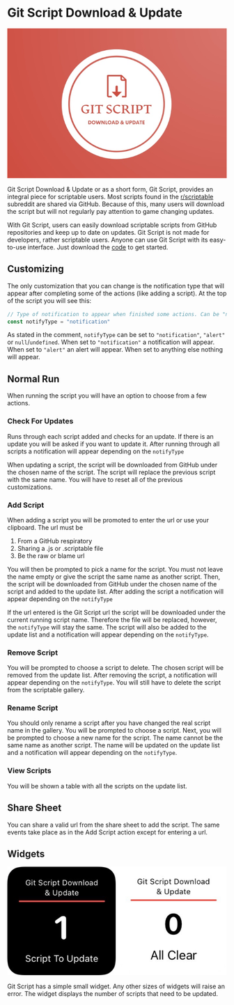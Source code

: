 # Git Script Download & Update
![Logo](/images/logo.jpeg) 

Git Script Download & Update or as a short form, Git Script, provides an integral piece for scriptable users. Most scripts found in the [r/scriptable](https://www.reddit.com/r/Scriptable/) subreddit are shared via GitHub. Because of this, many users will download the script but will not regularly pay attention to game changing updates. 

With Git Script, users can easily download scriptable scripts from GitHub repositories and keep up to date on updates. Git Script is not made for developers, rather scriptable users. Anyone can use Git Script with its easy-to-use interface. Just download the [code](git-script.js) to get started.

## Customizing 

The only customization that you can change is the notification type that will appear after completing some of the actions (like adding a script).  At the top of the script you will see this:

```javascript
// Type of notification to appear when finished some actions. Can be "notification", "alert" or null/undefined. Do not change anything else.
const notifyType = "notification" 
```

As stated in the comment, `notifyType` can be set to `"notification"`, `"alert"` or `null`/`undefined`. When set to `"notification"` a notification will appear. When set to  `"alert"` an alert will appear. When set to anything else nothing will appear.

## Normal Run

When running the script you will have an option to choose from a few actions.

### Check For Updates

Runs through each script added and checks for an update. If there is an update you will be asked if you want to update it. After running through all scripts a notification will appear depending on the `notifyType`

When updating a script, the script will be downloaded from GitHub under the chosen name of the script. The script will replace the previous script with the same name. You will have to reset all of the previous customizations.

### Add Script

When adding a script you will be promoted to enter the url or use your clipboard. The url must be 

1. From a GitHub respiratory 
2. Sharing a .js or .scriptable file
3. Be the raw or blame url

You will then be prompted to pick a name for the script. You must not leave the name empty or give the script the same name as another script. Then, the script will be downloaded from GitHub under the chosen name of the script and added to the update list. After adding the script a notification will appear depending on the `notifyType`

If the url entered is the Git Script url the script will be downloaded under the current running script name. Therefore the file will be replaced, however, the `notifyType` will stay the same. The script will also be added to the update list and a notification will appear depending on the `notifyType`.

### Remove Script

You will be prompted to choose a script to delete. The chosen script will be removed from the update list. After removing the script, a notification will appear depending on the `notifyType`. You will still have to delete the script from the scriptable gallery.

### Rename Script

You should only rename a script after you have changed the real script name in the gallery. You will be prompted to choose a script. Next, you will be prompted to choose a new name for the script. The name cannot be the same name as another script. The name will be updated on the update list and a   notification will appear depending on the `notifyType`.

### View Scripts

You will be shown a table with all the scripts on the update list.

## Share Sheet
You can share a valid url from the share sheet to add the script. The same events take place as in the Add Script action except for entering a url.

## Widgets

![Small](/images/widget.jpeg)

Git Script has a simple small widget. Any other sizes of widgets will raise an error. The widget displays the number of scripts that need to be updated.

